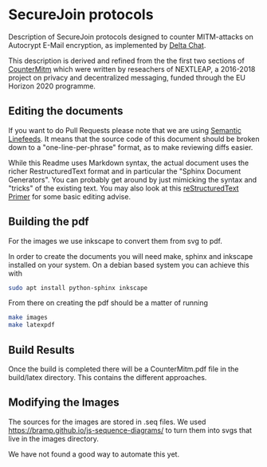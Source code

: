 # SecureJoin protocols 

Description of SecureJoin protocols designed to 
counter MITM-attacks on Autocrypt E-Mail encryption,
as implemented by [Delta Chat](https://delta.chat).

This description is derived and refined from the the first two sections of
[CounterMitm](https://countermitm.readthedocs.io/en/latest/)
which were written by reseachers of NEXTLEAP, 
a 2016-2018 project on privacy and decentralized messaging,
funded through the EU Horizon 2020 programme. 


## Editing the documents 

If you want to do Pull Requests please note that we are using 
[Semantic Linefeeds](http://rhodesmill.org/brandon/2012/one-sentence-per-line/).
It means that the source code of this document should be 
broken down to a "one-line-per-phrase" format, 
as to make reviewing diffs easier. 

While this Readme uses Markdown syntax, the actual document
uses the richer RestructuredText format and in particular
the "Sphinx Document Generators".  You can probably get
around by just mimicking the syntax and "tricks" 
of the existing text.  You may also look at this 
[reStructuredText Primer](http://www.sphinx-doc.org/en/master/usage/restructuredtext/basics.html) for some basic editing advise.  


## Building the pdf

For the images we use inkscape to convert them from svg to pdf.

In order to create the documents you will need make, sphinx and inkscape installed
on your system. On a debian based system you can achieve this with

```sh
sudo apt install python-sphinx inkscape
```

From there on creating the pdf should be a matter of running

```sh
make images
make latexpdf
```

## Build Results

Once the build is completed there will be a CounterMitm.pdf file in the
build/latex directory. This contains the different approaches.

## Modifying the Images

The sources for the images are stored in .seq files.
We used https://bramp.github.io/js-sequence-diagrams/ to turn them into
svgs that live in the images directory.

We have not found a good way to automate this yet.
